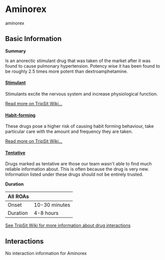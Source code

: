 # Aminorex

aminorex

## Basic Information

**Summary**

Is an anorectic stimulant drug that was taken of the market after it was found to cause pulmonary hypertension. Potency wise it has been found to be roughly 2.5 times more potent than dextroamphetamine.

#### [Stimulant](/category/stimulant)

Stimulants excite the nervous system and increase physiological function.

[Read more on TripSit Wiki...](#{category.wiki})

#### [Habit-forming](/category/habit-forming)

These drugs pose a higher risk of causing habit forming behaviour, take particular care with the amount and frequency they are taken.

[Read more on TripSit Wiki...](#{category.wiki})

#### [Tentative](/category/tentative)

Drugs marked as tentative are those our team wasn't able to find much reliable information about. This is often because the drug is very new. Information listed under these drugs should not be entirely trusted.

**Duration**

| All ROAs |               |
| -------- | ------------- |
| Onset    | 10-30 minutes |
| Duration | 4-8 hours     |

[See TripSit Wiki for more information about drug interactions](http://combo.tripsit.me/)

## Interactions

No interaction information for Aminorex